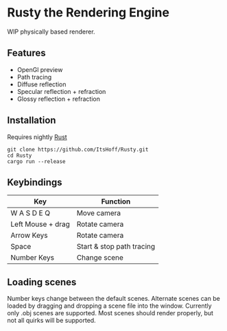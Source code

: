 # Rusty the Rendering Engine

WIP physically based renderer.

## Features

- OpenGl preview
- Path tracing
- Diffuse reflection
- Specular reflection + refraction
- Glossy reflection + refraction

## Installation

Requires nightly [Rust](https://www.rust-lang.org/en-US/install.html)
```
git clone https://github.com/ItsHoff/Rusty.git
cd Rusty
cargo run --release
```

## Keybindings
| Key | Function |
|-----|----------|
| W A S D E Q | Move camera |
| Left Mouse + drag | Rotate camera |
| Arrow Keys | Rotate camera |
| Space | Start & stop path tracing |
| Number Keys | Change scene |

## Loading scenes
Number keys change between the default scenes. Alternate scenes can be loaded by dragging and dropping a scene file into the window. Currently only .obj scenes are supported. Most scenes should render properly, but not all quirks will be supported.

